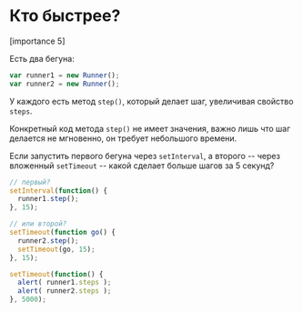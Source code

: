 # Кто быстрее?

[importance 5]

Есть два бегуна:

```js
var runner1 = new Runner();
var runner2 = new Runner();
```

У каждого есть метод `step()`, который делает шаг, увеличивая свойство `steps`. 

Конкретный код метода `step()` не имеет значения, важно лишь что шаг делается не мгновенно, он требует небольшого времени. 

Если запустить первого бегуна через `setInterval`, а второго -- через вложенный `setTimeout` -- какой сделает больше шагов за 5 секунд?

```js
// первый?
setInterval(function() {
  runner1.step();
}, 15);

// или второй?
setTimeout(function go() {
  runner2.step();
  setTimeout(go, 15);
}, 15);

setTimeout(function() {
  alert( runner1.steps );
  alert( runner2.steps );
}, 5000);
```

